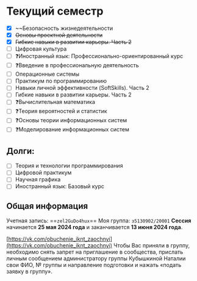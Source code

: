 # Текущий семестр
- [x] ~~Безопасность жизнедеятельности
- [x] ~~Основы проектной деятельности~~
- [x] ~~Гибкие навыки в развитии карьеры. Часть 2~~
- [ ] Цифровая культура
- [ ] ❓Иностранный язык: Профессионально-ориентированный курс
- [ ] ❓Введение в профессиональную деятельность
- [ ] Операционные системы
- [ ] Практикум по программированию
- [ ] Навыки личной эффективности (SoftSkills). Часть 2
- [ ] Гибкие навыки в развитии карьеры. Часть 2
- [ ] ❓Вычислительная математика
- [ ] ❓Теория вероятностей и статистик  
- [ ] ❓Основы теории информационных систем
- [ ] ❓Моделирование информационных систем

## Долги:
- [ ] Теория и технологии программирования
- [ ] Цифровой практикум
- [ ] Научная графика
- [ ] Иностранный язык: Базовый курс

## Общая информация 
Учетная запись: ==`zel2GuDo4hux`==
Моя группа: `з5130902/20001`
**Сессия** начинается **25 мая 2024 года** и заканчивается **13 июня 2024 года**.

[https://vk.com/obuchenie_iknt_zaochnyi](https://vk.com/obuchenie_iknt_zaochnyi)
Чтобы Вас приняли в группу, необходимо снять запрет на приглашение в сообщества, прислать личным сообщением администратору группы Кубышкиной Наталии свои ФИО, № группы и направление подготовки и нажать «подать заявку в группу».
